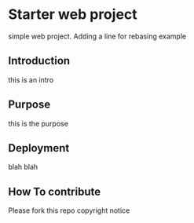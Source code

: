 # Starter web project
simple web project.
Adding a line for rebasing example

## Introduction
this is an intro
## Purpose 
 this is the purpose
## Deployment
blah blah
## How To contribute 
Please fork this repo
copyright notice
